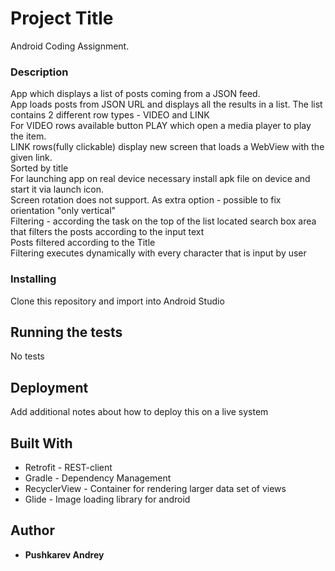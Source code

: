 # Project Title

Android Coding Assignment.  

### Description
App which displays a list of posts coming from a JSON feed.  
App loads posts from JSON URL and displays all the results in a list. The list contains 2 different row types - VIDEO and LINK  
For VIDEO rows available button PLAY which open a media player to play the item.  
LINK rows(fully clickable) display new screen that loads a WebView with the given link.  
Sorted by title  
For launching app on real device necessary install apk file on device and start it via launch icon.  
Screen rotation does not support. As extra option - possible to fix orientation "only vertical"  
Filtering - according the task on the top of the list located search box area that filters the posts according to the input text  
Posts filtered according to the Title  
Filtering executes dynamically with every character that is input by user  

### Installing

Clone this repository and import into Android Studio

## Running the tests

No tests

## Deployment

Add additional notes about how to deploy this on a live system

## Built With

* Retrofit - REST-client
* Gradle - Dependency Management
* RecyclerView - Container for rendering larger data set of views
* Glide - Image loading library for android


## Author

* **Pushkarev Andrey**


